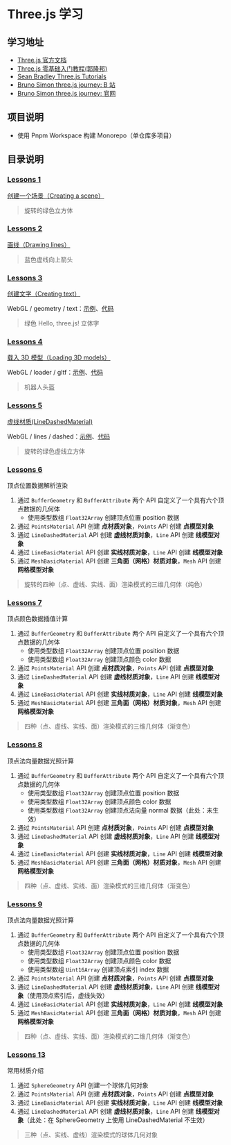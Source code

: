 # Three.js 学习

## 学习地址

- [Three.js 官方文档](https://threejs.org/docs/index.html#manual/zh/introduction/Creating-a-scene)
- [Three.js 零基础入门教程(郭隆邦)](http://www.yanhuangxueyuan.com/Three.js/)
- [Sean Bradley Three.js Tutorials](https://sbcode.net/threejs/)
- [Bruno Simon three.js journey: B 站](https://www.bilibili.com/video/BV1wY4y1h765)
- [Bruno Simon three.js journey: 官网](https://threejs-journey.com)

## 项目说明

- 使用 Pnpm Workspace 构建 Monorepo（单仓库多项目）

## 目录说明

### [Lessons 1](./packages/lessons1/src/main.ts)

[创建一个场景（Creating a scene）](https://threejs.org/docs/index.html#manual/zh/introduction/Creating-a-scene)

> 旋转的绿色立方体

### [Lessons 2](./packages/lessons2/src/main.ts)

[画线（Drawing lines）](https://threejs.org/docs/index.html#manual/zh/introduction/Drawing-lines)

> 蓝色虚线向上箭头

### [Lessons 3](./packages/lessons3/src/main.ts)

[创建文字（Creating text）](https://threejs.org/docs/index.html#manual/zh/introduction/Creating-text)

WebGL / geometry / text：[示例](https://threejs.org/examples/#webgl_geometry_text)、[代码](https://github.com/mrdoob/three.js/blob/master/examples/webgl_geometry_text.html)

> 绿色 Hello, three.js! 立体字

### [Lessons 4](./packages/lessons4/src/main.ts)

[载入 3D 模型（Loading 3D models）](https://threejs.org/docs/index.html#manual/zh/introduction/Loading-3D-models)

WebGL / loader / gltf：[示例](https://threejs.org/examples/#webgl_loader_gltf)、[代码](https://github.com/mrdoob/three.js/blob/master/examples/webgl_loader_gltf.html)

> 机器人头盔

### [Lessons 5](./packages/lessons5/src/main.ts)

[虚线材质(LineDashedMaterial)](https://threejs.org/docs/index.html#api/zh/materials/LineDashedMaterial)

WebGL / lines / dashed：[示例](https://threejs.org/examples/#webgl_lines_dashed)、[代码](https://github.com/mrdoob/three.js/blob/master/examples/webgl_lines_dashed.html)

> 旋转的绿色虚线立方体

### [Lessons 6](./packages/lessons6/src/main.ts)

顶点位置数据解析渲染

1. 通过 `BufferGeometry` 和 `BufferAttribute` 两个 API 自定义了一个具有六个顶点数据的几何体
   - 使用类型数组 `Float32Array` 创建顶点位置 position 数据
2. 通过 `PointsMaterial` API 创建 **点材质对象**，`Points` API 创建 **点模型对象**
3. 通过 `LineDashedMaterial` API 创建 **虚线材质对象**，`Line` API 创建 **线模型对象**
4. 通过 `LineBasicMaterial` API 创建 **实线材质对象**，`Line` API 创建 **线模型对象**
5. 通过 `MeshBasicMaterial` API 创建 **三角面（网格）材质对象**，`Mesh` API 创建 **网格模型对象**

> 旋转的四种（点、虚线、实线、面）渲染模式的三维几何体（纯色）

### [Lessons 7](./packages/lessons7/src/main.ts)

顶点颜色数据插值计算

1. 通过 `BufferGeometry` 和 `BufferAttribute` 两个 API 自定义了一个具有六个顶点数据的几何体
   - 使用类型数组 `Float32Array` 创建顶点位置 position 数据
   - 使用类型数组 `Float32Array` 创建顶点颜色 color 数据
2. 通过 `PointsMaterial` API 创建 **点材质对象**，`Points` API 创建 **点模型对象**
3. 通过 `LineDashedMaterial` API 创建 **虚线材质对象**，`Line` API 创建 **线模型对象**
4. 通过 `LineBasicMaterial` API 创建 **实线材质对象**，`Line` API 创建 **线模型对象**
5. 通过 `MeshBasicMaterial` API 创建 **三角面（网格）材质对象**，`Mesh` API 创建 **网格模型对象**

> 四种（点、虚线、实线、面）渲染模式的三维几何体（渐变色）

### [Lessons 8](./packages/lessons8/src/main.ts)

顶点法向量数据光照计算

1. 通过 `BufferGeometry` 和 `BufferAttribute` 两个 API 自定义了一个具有六个顶点数据的几何体
   - 使用类型数组 `Float32Array` 创建顶点位置 position 数据
   - 使用类型数组 `Float32Array` 创建顶点颜色 color 数据
   - 使用类型数组 `Float32Array` 创建顶点法向量 normal 数据（此处：未生效）
2. 通过 `PointsMaterial` API 创建 **点材质对象**，`Points` API 创建 **点模型对象**
3. 通过 `LineDashedMaterial` API 创建 **虚线材质对象**，`Line` API 创建 **线模型对象**
4. 通过 `LineBasicMaterial` API 创建 **实线材质对象**，`Line` API 创建 **线模型对象**
5. 通过 `MeshBasicMaterial` API 创建 **三角面（网格）材质对象**，`Mesh` API 创建 **网格模型对象**

> 四种（点、虚线、实线、面）渲染模式的三维几何体（渐变色）

### [Lessons 9](./packages/lessons9/src/main.ts)

顶点法向量数据光照计算

1. 通过 `BufferGeometry` 和 `BufferAttribute` 两个 API 自定义了一个具有六个顶点数据的几何体
   - 使用类型数组 `Float32Array` 创建顶点位置 position 数据
   - 使用类型数组 `Float32Array` 创建顶点颜色 color 数据
   - 使用类型数组 `Uint16Array` 创建顶点索引 index 数据
2. 通过 `PointsMaterial` API 创建 **点材质对象**，`Points` API 创建 **点模型对象**
3. 通过 `LineDashedMaterial` API 创建 **虚线材质对象**，`Line` API 创建 **线模型对象**（使用顶点索引后，虚线失效）
4. 通过 `LineBasicMaterial` API 创建 **实线材质对象**，`Line` API 创建 **线模型对象**
5. 通过 `MeshBasicMaterial` API 创建 **三角面（网格）材质对象**，`Mesh` API 创建 **网格模型对象**

> 四种（点、虚线、实线、面）渲染模式的二维几何体（渐变色）

### [Lessons 13](./packages/lessons13/src/main.ts)

常用材质介绍

1. 通过 `SphereGeometry` API 创建一个球体几何对象
2. 通过 `PointsMaterial` API 创建 **点材质对象**，`Points` API 创建 **点模型对象**
3. 通过 `LineBasicMaterial` API 创建 **实线材质对象**，`Line` API 创建 **线模型对象**
4. 通过 `LineDashedMaterial` API 创建 **虚线材质对象**，`Line` API 创建 **线模型对象**（此处：在 SphereGeometry 上使用 LineDashedMaterial 不生效）

> 三种（点、实线、虚线）渲染模式的球体几何对象
